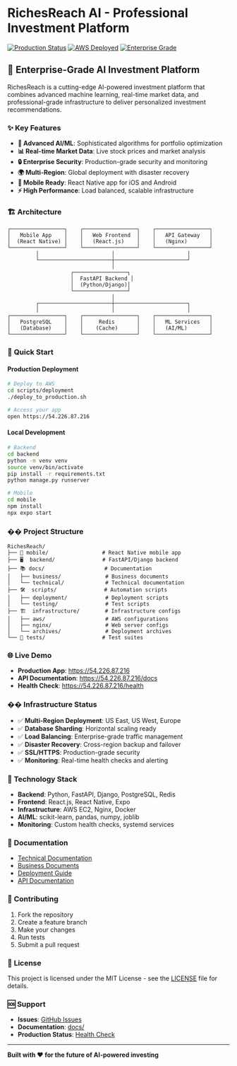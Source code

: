 # RichesReach AI - Professional Investment Platform

[![Production Status](https://img.shields.io/badge/Status-Production%20Ready-green.svg)](https://github.com/yourusername/richesreach)
[![AWS Deployed](https://img.shields.io/badge/AWS-Deployed-blue.svg)](https://54.226.87.216)
[![Enterprise Grade](https://img.shields.io/badge/Infrastructure-Enterprise%20Grade-orange.svg)](https://github.com/yourusername/richesreach)

## 🚀 **Enterprise-Grade AI Investment Platform**

RichesReach is a cutting-edge AI-powered investment platform that combines advanced machine learning, real-time market data, and professional-grade infrastructure to deliver personalized investment recommendations.

### ✨ **Key Features**

- **🤖 Advanced AI/ML**: Sophisticated algorithms for portfolio optimization
- **📊 Real-time Market Data**: Live stock prices and market analysis
- **🔒 Enterprise Security**: Production-grade security and monitoring
- **🌍 Multi-Region**: Global deployment with disaster recovery
- **📱 Mobile Ready**: React Native app for iOS and Android
- **⚡ High Performance**: Load balanced, scalable infrastructure

### 🏗️ **Architecture**

```
┌─────────────────┐    ┌─────────────────┐    ┌─────────────────┐
│   Mobile App    │    │   Web Frontend  │    │   API Gateway   │
│  (React Native) │    │   (React.js)    │    │   (Nginx)       │
└─────────────────┘    └─────────────────┘    └─────────────────┘
         │                       │                       │
         └───────────────────────┼───────────────────────┘
                                 │
                    ┌─────────────────┐
                    │  FastAPI Backend │
                    │  (Python/Django)│
                    └─────────────────┘
                                 │
         ┌───────────────────────┼───────────────────────┐
         │                       │                       │
┌─────────────────┐    ┌─────────────────┐    ┌─────────────────┐
│   PostgreSQL    │    │     Redis       │    │   ML Services   │
│   (Database)    │    │    (Cache)      │    │   (AI/ML)       │
└─────────────────┘    └─────────────────┘    └─────────────────┘
```

### 🚀 **Quick Start**

#### **Production Deployment**
```bash
# Deploy to AWS
cd scripts/deployment
./deploy_to_production.sh

# Access your app
open https://54.226.87.216
```

#### **Local Development**
```bash
# Backend
cd backend
python -m venv venv
source venv/bin/activate
pip install -r requirements.txt
python manage.py runserver

# Mobile
cd mobile
npm install
npx expo start
```

### �� **Project Structure**

```
RichesReach/
├── 📱 mobile/                 # React Native mobile app
├── 🖥️  backend/               # FastAPI/Django backend
├── 📚 docs/                   # Documentation
│   ├── business/              # Business documents
│   └── technical/             # Technical documentation
├── 🛠️  scripts/               # Automation scripts
│   ├── deployment/            # Deployment scripts
│   └── testing/               # Test scripts
├── 🏗️  infrastructure/        # Infrastructure configs
│   ├── aws/                   # AWS configurations
│   ├── nginx/                 # Web server configs
│   └── archives/              # Deployment archives
└── 🧪 tests/                  # Test suites
```

### 🌐 **Live Demo**

- **Production App**: https://54.226.87.216
- **API Documentation**: https://54.226.87.216/docs
- **Health Check**: https://54.226.87.216/health

### �� **Infrastructure Status**

- ✅ **Multi-Region Deployment**: US East, US West, Europe
- ✅ **Database Sharding**: Horizontal scaling ready
- ✅ **Load Balancing**: Enterprise-grade traffic management
- ✅ **Disaster Recovery**: Cross-region backup and failover
- ✅ **SSL/HTTPS**: Production-grade security
- ✅ **Monitoring**: Real-time health checks and alerting

### 🔧 **Technology Stack**

- **Backend**: Python, FastAPI, Django, PostgreSQL, Redis
- **Frontend**: React.js, React Native, Expo
- **Infrastructure**: AWS EC2, Nginx, Docker
- **AI/ML**: scikit-learn, pandas, numpy, joblib
- **Monitoring**: Custom health checks, systemd services

### 📖 **Documentation**

- [Technical Documentation](docs/technical/)
- [Business Documents](docs/business/)
- [Deployment Guide](docs/technical/PRODUCTION_DEPLOYMENT_GUIDE.md)
- [API Documentation](https://54.226.87.216/docs)

### 🤝 **Contributing**

1. Fork the repository
2. Create a feature branch
3. Make your changes
4. Run tests
5. Submit a pull request

### 📄 **License**

This project is licensed under the MIT License - see the [LICENSE](LICENSE) file for details.

### 🆘 **Support**

- **Issues**: [GitHub Issues](https://github.com/yourusername/richesreach/issues)
- **Documentation**: [docs/](docs/)
- **Production Status**: [Health Check](https://54.226.87.216/health)

---

**Built with ❤️ for the future of AI-powered investing**
